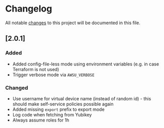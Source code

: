 # Changelog

All notable [changes](http://keepachangelog.com/en/1.0.0/) to this project will be documented in this file.

## [2.0.1]

### Added

- Added config-file-less mode using environment variables (e.g. in case Terraform is not used)
- Trigger verbose mode via `AWSU_VERBOSE`

### Changed

- Use username for virtual device name (instead of random id) - this should make self-service policies possible again
- Added missing `export` prefix to export mode
- Log code when fetching from Yubikey
- Always assume roles for 1h
